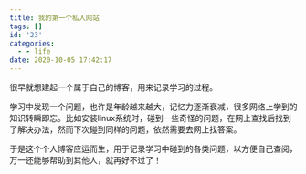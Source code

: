 ```yaml
---
title: 我的第一个私人网站
tags: []
id: '23'
categories:
  - - life
date: 2020-10-05 17:42:17
---
```


很早就想建起一个属于自己的博客，用来记录学习的过程。

学习中发现一个问题，也许是年龄越来越大，记忆力逐渐衰减，很多网络上学到的知识转瞬即忘。比如安装linux系统时，碰到一些奇怪的问题，在网上查找后找到了解决办法，然而下次碰到同样的问题，依然需要去网上找答案。

于是这个个人博客应运而生，用于记录学习中碰到的各类问题，以方便自己查阅，万一还能够帮助到其他人，就再好不过了！